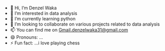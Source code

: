 - 👋 Hi, I’m Denzel Waka
- 👀 I’m interested in data analysis 
- 🌱 I’m currently learning python
- 💞️ I’m looking to collaborate on various projects related to data analysis 
- 📫 You can find me on Gmail.denzelwaka31@gmail.com
- 😄 Pronouns: ...
- ⚡ Fun fact: ...i love playing chess

<!---
waka489/waka489 is a ✨ special ✨ repository because its `README.md` (this file) appears on your GitHub profile.
You can click the Preview link to take a look at your changes.
--->

